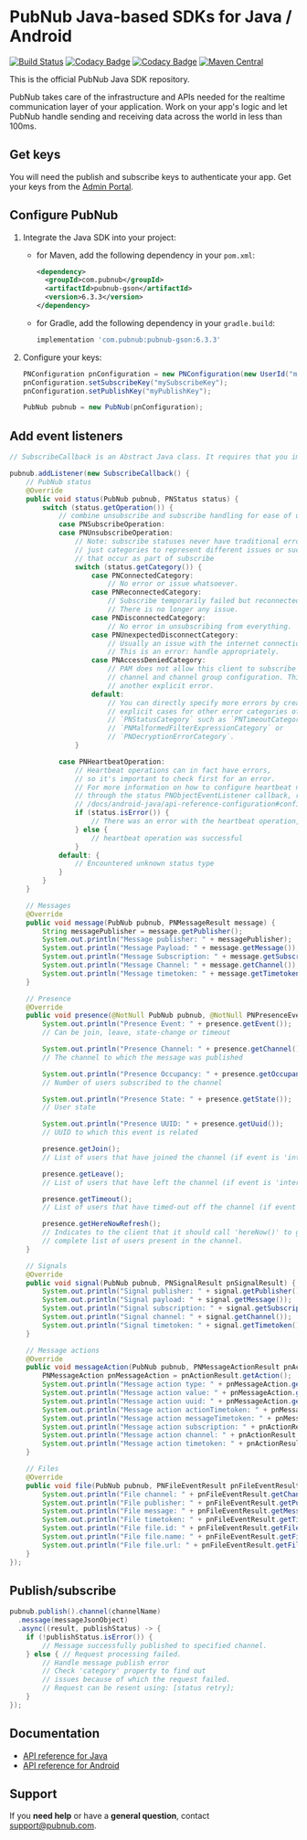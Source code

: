 # PubNub Java-based SDKs for Java / Android

[![Build Status](https://travis-ci.com/pubnub/java.svg?branch=master)](https://travis-ci.com/pubnub/java)
[![Codacy Badge](https://api.codacy.com/project/badge/Grade/164fd518c314417e896b3de494ab75df)](https://www.codacy.com/app/PubNub/java?utm_source=github.com&amp;utm_medium=referral&amp;utm_content=pubnub/java&amp;utm_campaign=Badge_Grade)
[![Codacy Badge](https://api.codacy.com/project/badge/Coverage/164fd518c314417e896b3de494ab75df)](https://www.codacy.com/app/PubNub/java?utm_source=github.com&utm_medium=referral&utm_content=pubnub/java&utm_campaign=Badge_Coverage)
[![Maven Central](https://img.shields.io/maven-central/v/com.pubnub/pubnub-gson.svg)](https://maven-badges.herokuapp.com/maven-central/com.pubnub/pubnub-gson)

This is the official PubNub Java SDK repository.

PubNub takes care of the infrastructure and APIs needed for the realtime communication layer of your application. Work on your app's logic and let PubNub handle sending and receiving data across the world in less than 100ms.

## Get keys

You will need the publish and subscribe keys to authenticate your app. Get your keys from the [Admin Portal](https://dashboard.pubnub.com/login).

## Configure PubNub

1. Integrate the Java SDK into your project:

   * for Maven, add the following dependency in your `pom.xml`:
     ```xml
     <dependency>
       <groupId>com.pubnub</groupId>
       <artifactId>pubnub-gson</artifactId>
       <version>6.3.3</version>
     </dependency>
     ```

   * for Gradle, add the following dependency in your `gradle.build`:
     ```groovy
     implementation 'com.pubnub:pubnub-gson:6.3.3'
     ```

2. Configure your keys:

    ```java
    PNConfiguration pnConfiguration = new PNConfiguration(new UserId("myUserId"));
    pnConfiguration.setSubscribeKey("mySubscribeKey");
    pnConfiguration.setPublishKey("myPublishKey");
    
    PubNub pubnub = new PubNub(pnConfiguration);
    ```

## Add event listeners

```java
// SubscribeCallback is an Abstract Java class. It requires that you implement all Abstract methods of the parent class even if you don't need all the handler methods.

pubnub.addListener(new SubscribeCallback() {
    // PubNub status
    @Override
    public void status(PubNub pubnub, PNStatus status) {
        switch (status.getOperation()) {
            // combine unsubscribe and subscribe handling for ease of use
            case PNSubscribeOperation:
            case PNUnsubscribeOperation:
                // Note: subscribe statuses never have traditional errors,
                // just categories to represent different issues or successes
                // that occur as part of subscribe
                switch (status.getCategory()) {
                    case PNConnectedCategory:
                        // No error or issue whatsoever.
                    case PNReconnectedCategory:
                        // Subscribe temporarily failed but reconnected.
                        // There is no longer any issue.
                    case PNDisconnectedCategory:
                        // No error in unsubscribing from everything.
                    case PNUnexpectedDisconnectCategory:
                        // Usually an issue with the internet connection.
                        // This is an error: handle appropriately.
                    case PNAccessDeniedCategory:
                        // PAM does not allow this client to subscribe to this
                        // channel and channel group configuration. This is
                        // another explicit error.
                    default:
                        // You can directly specify more errors by creating
                        // explicit cases for other error categories of
                        // `PNStatusCategory` such as `PNTimeoutCategory` or
                        // `PNMalformedFilterExpressionCategory` or
                        // `PNDecryptionErrorCategory`.
                }

            case PNHeartbeatOperation:
                // Heartbeat operations can in fact have errors,
                // so it's important to check first for an error.
                // For more information on how to configure heartbeat notifications
                // through the status PNObjectEventListener callback, refer to
                // /docs/android-java/api-reference-configuration#configuration_basic_usage
                if (status.isError()) {
                    // There was an error with the heartbeat operation, handle here
                } else {
                    // heartbeat operation was successful
                }
            default: {
                // Encountered unknown status type
            }
        }
    }

    // Messages
    @Override
    public void message(PubNub pubnub, PNMessageResult message) {
        String messagePublisher = message.getPublisher();
        System.out.println("Message publisher: " + messagePublisher);
        System.out.println("Message Payload: " + message.getMessage());
        System.out.println("Message Subscription: " + message.getSubscription());
        System.out.println("Message Channel: " + message.getChannel());
        System.out.println("Message timetoken: " + message.getTimetoken());
    }

    // Presence
    @Override
    public void presence(@NotNull PubNub pubnub, @NotNull PNPresenceEventResult presence) {
        System.out.println("Presence Event: " + presence.getEvent());
        // Can be join, leave, state-change or timeout

        System.out.println("Presence Channel: " + presence.getChannel());
        // The channel to which the message was published

        System.out.println("Presence Occupancy: " + presence.getOccupancy());
        // Number of users subscribed to the channel

        System.out.println("Presence State: " + presence.getState());
        // User state

        System.out.println("Presence UUID: " + presence.getUuid());
        // UUID to which this event is related

        presence.getJoin();
        // List of users that have joined the channel (if event is 'interval')

        presence.getLeave();
        // List of users that have left the channel (if event is 'interval')

        presence.getTimeout();
        // List of users that have timed-out off the channel (if event is 'interval')

        presence.getHereNowRefresh();
        // Indicates to the client that it should call 'hereNow()' to get the
        // complete list of users present in the channel.
    }

    // Signals
    @Override
    public void signal(PubNub pubnub, PNSignalResult pnSignalResult) {
        System.out.println("Signal publisher: " + signal.getPublisher());
        System.out.println("Signal payload: " + signal.getMessage());
        System.out.println("Signal subscription: " + signal.getSubscription());
        System.out.println("Signal channel: " + signal.getChannel());
        System.out.println("Signal timetoken: " + signal.getTimetoken());
    }

    // Message actions
    @Override
    public void messageAction(PubNub pubnub, PNMessageActionResult pnActionResult) {
        PNMessageAction pnMessageAction = pnActionResult.getAction();
        System.out.println("Message action type: " + pnMessageAction.getType());
        System.out.println("Message action value: " + pnMessageAction.getValue());
        System.out.println("Message action uuid: " + pnMessageAction.getUuid());
        System.out.println("Message action actionTimetoken: " + pnMessageAction.getActionTimetoken());
        System.out.println("Message action messageTimetoken: " + pnMessageAction.getMessageTimetoken());]
        System.out.println("Message action subscription: " + pnActionResult.getSubscription());
        System.out.println("Message action channel: " + pnActionResult.getChannel());
        System.out.println("Message action timetoken: " + pnActionResult.getTimetoken());
    }

    // Files
    @Override
    public void file(PubNub pubnub, PNFileEventResult pnFileEventResult) {
        System.out.println("File channel: " + pnFileEventResult.getChannel());
        System.out.println("File publisher: " + pnFileEventResult.getPublisher());
        System.out.println("File message: " + pnFileEventResult.getMessage());
        System.out.println("File timetoken: " + pnFileEventResult.getTimetoken());
        System.out.println("File file.id: " + pnFileEventResult.getFile().getId());
        System.out.println("File file.name: " + pnFileEventResult.getFile().getName());
        System.out.println("File file.url: " + pnFileEventResult.getFile().getUrl());
    }
});
```

## Publish/subscribe

```java
pubnub.publish().channel(channelName)
  .message(messageJsonObject)
  .async((result, publishStatus) -> {
    if (!publishStatus.isError()) {
        // Message successfully published to specified channel.
    } else { // Request processing failed.
        // Handle message publish error
        // Check 'category' property to find out
        // issues because of which the request failed.
        // Request can be resent using: [status retry];
    }
});
```

## Documentation

* [API reference for Java ](https://www.pubnub.com/docs/java-se-java/pubnub-java-sdk)
* [API reference for Android](https://www.pubnub.com/docs/android-java/pubnub-java-sdk)

## Support

If you **need help** or have a **general question**, contact support@pubnub.com.
